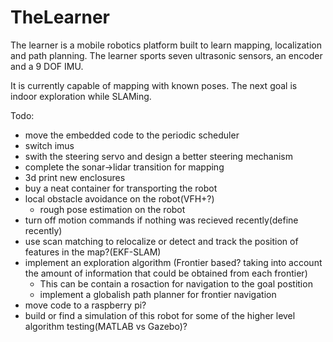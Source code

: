 # TheLearner
The learner is a mobile robotics platform built to learn mapping, localization and path planning. The learner sports seven ultrasonic sensors, an encoder and a 9 DOF IMU.

It is currently capable of mapping with known poses. The next goal is indoor exploration while SLAMing.

Todo:

- move the embedded code to the periodic scheduler
- switch imus
- swith the steering servo and design a better steering mechanism
- complete the sonar->lidar transition for mapping
- 3d print new enclosures
- buy a neat container for transporting the robot
- local obstacle avoidance on the robot(VFH+?)
  - rough pose estimation on the robot
- turn off motion commands if nothing was recieved recently(define recently)
- use scan matching to relocalize or detect and track the position of features in the map?(EKF-SLAM)
- implement an exploration algorithm (Frontier based? taking into account the amount of information that could be obtained from each frontier)
  - This can be contain a rosaction for navigation to the goal postition
  - implement a globalish path planner for frontier navigation
- move code to a raspberry pi?
- build or find a simulation of this robot for some of the higher level algorithm testing(MATLAB vs Gazebo)?
